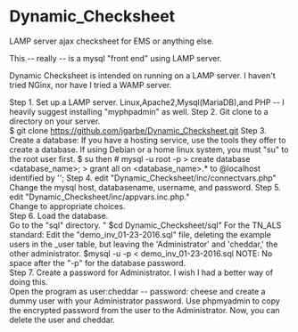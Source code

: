 # Dynamic_Checksheet
LAMP server ajax checksheet for EMS or anything else.

This -- really -- is a mysql "front end" using LAMP server.  

Dynamic Checksheet is intended on running on a LAMP server.  I haven't tried NGinx, nor have I tried a WAMP server.

Step 1.  Set up a LAMP server. Linux,Apache2,Mysql(MariaDB),and PHP -- I heavily suggest installing "myphpadmin" as well.
Step 2.  Git clone to a directory on your server.  
  $ git clone https://github.com/jgarbe/Dynamic_Checksheet.git
Step 3. Create a database:
      If you have a hosting service, use the tools they offer to create a database.
      If using Debian or a home linux system, you must "su" to the root user first.
        $ su
      then
        # mysql -u root -p 
    > create database <database_name>;
    > grant all on <database_name>.* to <databaseusername>@localhost identified by '<password>';
Step 4. edit "Dynamic_Checksheet/inc/connectvars.php" 
    Change the mysql host, databasename, username, and password.
Step 5. edit "Dynamic_Checksheet/inc/appvars.inc.php."   
    Change to appropriate choices.  
Step 6. Load the database.  
    Go to the "sql" directory.  " $cd Dynamic_Checksheet/sql"
    For the TN_ALS standard:
      Edit the "demo_inv_01-23-2016.sql" file, deleting the example users in the _user table, but leaving the 'Administrator' and 'cheddar,' the other administrator.
      $mysql -u <databaseusername> -p<databasepassword> <databasename> < demo_inv_01-23-2016.sql
    NOTE: No space after the "-p" for the database password.  
Step 7.  Create a password for Administrator.
    I wish I had a better way of doing this.  
    Open the program as user:cheddar -- password: cheese and create a dummy user with your Administrator password.
    Use phpmyadmin to copy the encrypted password from the user to the Administrator.
    Now, you can delete the user and cheddar.
      
    

